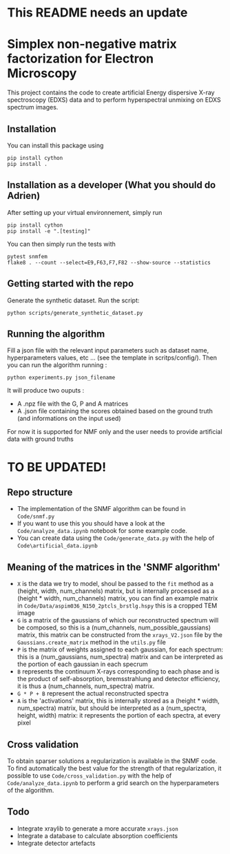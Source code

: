 # This README needs an update

# Simplex non-negative matrix factorization for Electron Microscopy
This project contains the code to create artificial Energy dispersive X-ray spectroscopy (EDXS) data and to perform hyperspectral unmixing on EDXS spectrum images.


## Installation
You can install this package using
```
pip install cython
pip install .
```

## Installation as a developer (What you should do Adrien)
After setting up your virtual environnement, simply run 
```
pip install cython
pip install -e ".[testing]"
```

You can then simply run the tests with 
```
pytest snmfem
flake8 . --count --select=E9,F63,F7,F82 --show-source --statistics
```

## Getting started with the repo
Generate the synthetic dataset. Run the script:
```
python scripts/generate_synthetic_dataset.py
```

## Running the algorithm
Fill a json file with the relevant input parameters such as dataset name, hyperparameters values, etc ... (see the template in scritps/config/).
Then you can run the algorithm running :
```
python experiments.py json_filename
```
It will produce two ouputs : 
* A .npz file with the G, P and A matrices
* A .json file containing the scores obtained based on the ground truth (and informations on the input used)

For now it is supported for NMF only and the user needs to provide artificial data with ground truths

# TO BE UPDATED!

## Repo structure
* The implementation of the SNMF algorithm can be found in `Code/snmf.py`
* If you want to use this you should have a look at the `Code/analyze_data.ipynb` notebook for some example code.
* You can create data using the `Code/generate_data.py` with the help of `Code\artificial_data.ipynb`

## Meaning of the matrices in the 'SNMF algorithm'
* `X` is the data we try to model, shoul be passed to the `fit` method as a (height, width, num_channels) matrix, but is internally processed as a (height * width, num_channels) matrix, you can find an example matrix in `Code/Data/aspim036_N150_2ptcls_brstlg.hspy` this is a cropped TEM image
* `G` is a matrix of the gaussians of which our reconstructed spectrum will be composed, so this is a (num_channels, num_possible_gaussians) matrix, this matrix can be constructed from the `xrays_V2.json` file by the `Gaussians.create_matrix` method in the `utils.py` file
* `P` is the matrix of weights assigned to each gaussian, for each spectrum: this is a (num_gaussians, num_spectra) matrix and can be interpreted as the portion of each gaussian in each specrum
* `B` represents the continuum X-rays corresponding to each phase and is the product of self-absorption, bremsstrahlung and detector efficiency, it is thus a (num_channels, num_spectra) matrix.
* `G * P + B` represent the actual reconstructed spectra
* `A` is the 'activations' matrix, this is internally stored as a (height * width, num_spectra) matrix, but should be interpreted as a (num_spectra, height, width) matrix: it represents the portion of each spectra, at every pixel

## Cross validation
To obtain sparser solutions a regularization is available in the SNMF code. To find automatically the best value for the strength of that regularization, it possible to use `Code/cross_validation.py` with the help of `Code/analyze_data.ipynb` to perform a grid search on the hyperparameters of the algorithm.

## Todo
* Integrate xraylib to generate a more accurate `xrays.json`
* Integrate a database to calculate absorption coefficients
* Integrate detector artefacts 
